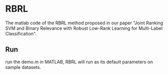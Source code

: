 # RBRL
The matlab code of the RBRL method proposed in our paper "Joint Ranking SVM and Binary Relevance with Robust Low-Rank Learning for Multi-Label Classification".
## Run
run the demo.m in MATLAB, RBRL will run as its default parameters on sample datasets.
